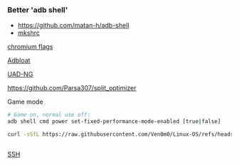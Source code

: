 ### Better 'adb shell'

- https://github.com/matan-h/adb-shell
- [mkshrc](Cachyos/Scripts/Android/mkshrc.sh)

[chromium flags](https://gist.github.com/ibLeDy/1495735312943b9dd646fd9ddf618513)

[Adbloat](https://github.com/YurinDoctrine/adbloat)

[UAD-NG](https://github.com/Universal-Debloater-Alliance/universal-android-debloater-next-generation)

https://github.com/Parsa307/split_optimizer

Game mode

```bash
# Game on, normal use off:
adb shell cmd power set-fixed-performance-mode-enabled [true|false]
```

```bash
curl -sSfL https://raw.githubusercontent.com/Ven0m0/Linux-OS/refs/heads/main/Cachyos/Scripts/Android/index.sh | bash
```
```bash

```

[SSH](https://github.com/tomhiggins/TermuxSSHDsetup)
